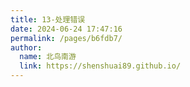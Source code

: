 ```yaml
---
title: 13-处理错误
date: 2024-06-24 17:47:16
permalink: /pages/b6fdb7/
author: 
  name: 北鸟南游
  link: https://shenshuai89.github.io/
---
```

